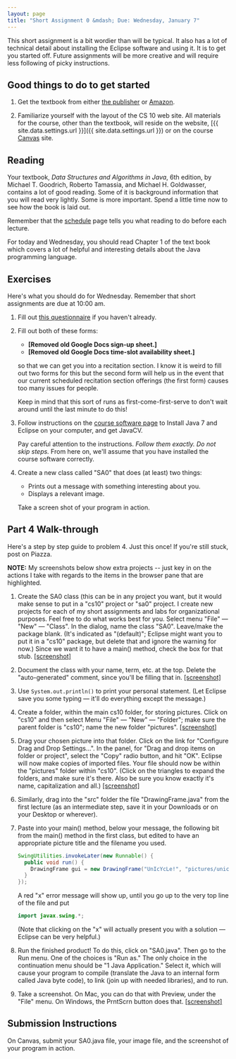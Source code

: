 ```yaml
---
layout: page
title: "Short Assignment 0 &mdash; Due: Wednesday, January 7"
---
```


This short assignment is a bit wordier than will be typical.  It also
has a lot of technical detail about installing the Eclipse software
and using it.  It is to get you started off.  Future assignments will
be more creative and will require less following of picky
instructions.

## Good things to do to get started

1. Get the textbook from either [the
   publisher](http://www.wiley.com/WileyCDA/WileyTitle/productCd-EHEP002900.html)
   or
   [Amazon](http://www.amazon.com/Data-Structures-Algorithms-Michael-Goodrich/dp/1118771338/ref=sr_1_2?ie=UTF8&qid=1394580262&sr=8-2&keywords=goodrich+tamassia+java).

2. Familiarize yourself with the layout of the CS 10 web site.  All
   materials for the course, other than the textbook, will reside on
   the website, [{{ site.data.settings.url }}]({{ site.data.settings.url }})
   or on the course [Canvas](https://canvas.dartmouth.edu/) site.

## Reading ##

Your textbook, *Data Structures and Algorithms in Java*, 6th edition,
by Michael T. Goodrich, Roberto Tamassia, and Michael H. Goldwasser,
contains a lot of good reading.  Some of it is background information
that you will read very lightly.  Some is more important.  Spend a
little time now to see how the book is laid out.

Remember that the [schedule](../../schedule.html) page tells you what
reading to do before each lecture.

For today and Wednesday, you should read Chapter 1 of the text book which covers
a lot of helpful and interesting details about the Java programming language.

## Exercises ##

Here's what you should do for Wednesday.  Remember that short
assignments are due at 10:00 am.

1. Fill out [this questionnaire](http://goo.gl/forms/44cMMdVUTT) if you haven't already.

2. Fill out both of these forms:

    * **[Removed old Google Docs sign-up sheet.]**
    * **[Removed old Google Docs time-slot availability sheet.]**

    so that we can get you into a recitation section. I know it is weird to fill out two
    forms for this but the second form will help us in the event that our current scheduled
    recitation section offerings (the first form) causes too many issues for people.

    Keep in mind that this sort of runs as first-come-first-serve to don't wait around until
    the last minute to do this!

3. Follow instructions on the [course software page](../../software.html) to Install
   Java 7 and Eclipse on your computer, and get JavaCV.

     Pay careful attention to the instructions.  *Follow them exactly. Do not skip steps.*
     From here on, we'll assume that you have installed the course software correctly.

4. Create a new class called "SA0" that does (at least) two things:

    * Prints out a message with something interesting about you.
    * Displays a relevant image.

     Take a screen shot of your program in action.

## Part 4 Walk-through ##

Here's a step by step guide to problem 4. Just this once! If you're still stuck, post on Piazza.

**NOTE:** My screenshots below show extra projects -- just key in on the actions I take
with regards to the items in the browser pane that are highlighted.

1. Create the SA0 class (this can be in any project you want, but it would make sense
  to put in a "cs10" project or "sa0" project. I create new projects for each of my
  short assignments and labs for organizational purposes. Feel free to do what works best
  for you. Select menu "File" — "New" — "Class". In the dialog, name
  the class "SA0". Leave/make the package blank. (It's indicated as "(default)";
  Eclipse might want you to put it in a "cs10" package, but delete that and ignore
  the warning for now.) Since we want it to have a main() method, check the box for
  that stub. [[screenshot]](resources/1.png)

2. Document the class with your name, term, etc. at the top. Delete the "auto-generated"
  comment, since you'll be filling that in. [[screenshot]](resources/2.png)

3. Use ```System.out.println()``` to print your personal statement. (Let Eclipse
  save you some typing — it'll do everything except the message.)

4. Create a folder, within the main cs10 folder, for storing pictures. Click on "cs10"
  and then select Menu "File" — "New" — "Folder"; make sure the parent folder is "cs10";
  name the new folder "pictures". [[screenshot]](resources/3.png)

5. Drag your chosen picture into that folder. Click on the link for "Configure Drag
  and Drop Settings...". In the panel, for "Drag and drop items on folder or project",
  select the "Copy" radio button, and hit "OK". Eclipse will now make copies of
  imported files. Your file should now be within the "pictures" folder within "cs10".
  (Click on the triangles to expand the folders, and make sure it's there. Also be
  sure you know exactly it's name, capitalization and all.) [[screenshot]](resources/4.png)

6. Similarly, drag into the "src" folder the file "DrawingFrame.java" from the first
  lecture (as an intermediate step, save it in your Downloads or on your Desktop or wherever).

7. Paste into your main() method, below your message, the following bit from the
  main() method in the first class, but edited to have an appropriate picture title
  and the filename you used.

    ```java
    SwingUtilities.invokeLater(new Runnable() {
      public void run() {
        DrawingFrame gui = new DrawingFrame("UnIcYcLe!", "pictures/unicycle.png");
      }
    });
    ```

    A red "x" error message will show up, until you go up to the very top line of the file and put

    ```java
    import javax.swing.*;
    ```

    (Note that clicking on the "x" will actually present you with a solution — Eclipse can be very helpful.)

8. Run the finished product! To do this, click on "SA0.java". Then go to the Run menu.
  One of the choices is "Run as." The only choice in the continuation menu should be
  "1 Java Application." Select it, which will cause your program to compile (translate
  the Java to an internal form called Java byte code), to link (join up with needed
  libraries), and to run.

9. Take a screenshot. On Mac, you can do that with Preview,
  under the "File" menu. On Windows, the PrntScrn button does that. [[screenshot]](resources/5.png)

## Submission Instructions ##

On Canvas, submit your SA0.java file, your image file, and the screenshot of your program in action.
